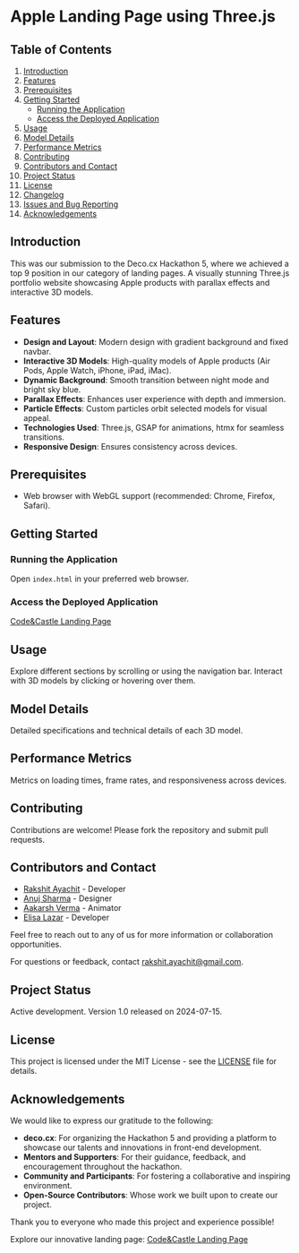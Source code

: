 # Apple Landing Page using Three.js

## Table of Contents

1. [Introduction](#introduction)
2. [Features](#features)
3. [Prerequisites](#prerequisites)
4. [Getting Started](#getting-started)
    - [Running the Application](#running-the-application)
    - [Access the Deployed Application](#access-the-deployed-application)
5. [Usage](#usage)
6. [Model Details](#model-details)
7. [Performance Metrics](#performance-metrics)
8. [Contributing](#contributing)
9. [Contributors and Contact](#contributors-and-contact)
10. [Project Status](#project-status)
11. [License](#license)
12. [Changelog](#changelog)
13. [Issues and Bug Reporting](#issues-and-bug-reporting)
14. [Acknowledgements](#acknowledgements)

## Introduction

This was our submission to the Deco.cx Hackathon 5, where we achieved a top 9 position in our category of landing pages. A visually stunning Three.js portfolio website showcasing Apple products with parallax effects and interactive 3D models.

## Features

- **Design and Layout**: Modern design with gradient background and fixed navbar.
- **Interactive 3D Models**: High-quality models of Apple products (Air Pods, Apple Watch, iPhone, iPad, iMac).
- **Dynamic Background**: Smooth transition between night mode and bright sky blue.
- **Parallax Effects**: Enhances user experience with depth and immersion.
- **Particle Effects**: Custom particles orbit selected models for visual appeal.
- **Technologies Used**: Three.js, GSAP for animations, htmx for seamless transitions.
- **Responsive Design**: Ensures consistency across devices.

## Prerequisites

- Web browser with WebGL support (recommended: Chrome, Firefox, Safari).

## Getting Started

### Running the Application

Open `index.html` in your preferred web browser.

### Access the Deployed Application

[Code&Castle Landing Page](https://code-castle-decocx-3dv2p4mis-rakshit-ayachits-projects.vercel.app/)

## Usage

Explore different sections by scrolling or using the navigation bar. Interact with 3D models by clicking or hovering over them.

## Model Details

Detailed specifications and technical details of each 3D model.

## Performance Metrics

Metrics on loading times, frame rates, and responsiveness across devices.

## Contributing

Contributions are welcome! Please fork the repository and submit pull requests.

## Contributors and Contact

- [Rakshit Ayachit](https://github.com/rakshit-ayachit) - Developer
- [Anuj Sharma](https://discord.com/users/anuj96#3622) - Designer
- [Aakarsh Verma](https://discord.com/users/aakarshverma01) - Animator
- [Elisa Lazar](https://discord.com/users/elisalazar#4686) - Developer

Feel free to reach out to any of us for more information or collaboration opportunities.

For questions or feedback, contact [rakshit.ayachit@gmail.com](mailto:rakshit.ayachit@gmail.com).

## Project Status

Active development. Version 1.0 released on 2024-07-15.

## License

This project is licensed under the MIT License - see the [LICENSE](LICENSE.md) file for details.

## Acknowledgements

We would like to express our gratitude to the following:

- **deco.cx**: For organizing the Hackathon 5 and providing a platform to showcase our talents and innovations in front-end development.
- **Mentors and Supporters**: For their guidance, feedback, and encouragement throughout the hackathon.
- **Community and Participants**: For fostering a collaborative and inspiring environment.
- **Open-Source Contributors**: Whose work we built upon to create our project.

Thank you to everyone who made this project and experience possible!

Explore our innovative landing page: [Code&Castle Landing Page](https://code-castle-decocx-3dv2p4mis-rakshit-ayachits-projects.vercel.app/)
